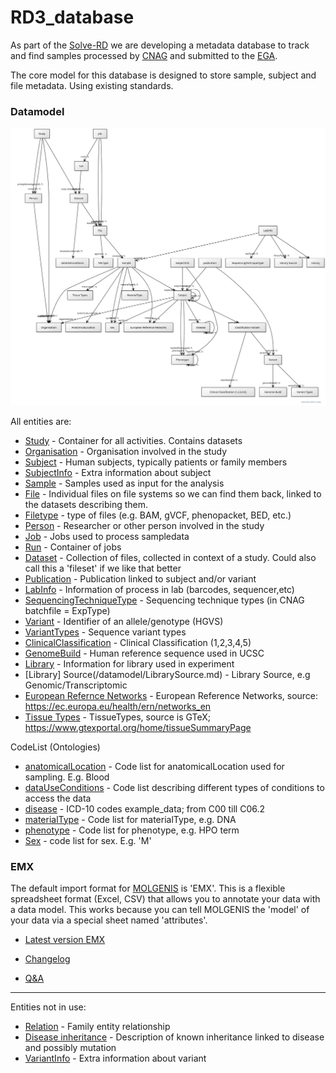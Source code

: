 # RD3_database

As part of the [Solve-RD](http://solve-rd.eu/) we are developing a metadata database to track and find samples processed by [CNAG](https://www.cnag.crg.eu/) and submitted to the [EGA](https://ega-archive.org/).

The core model for this database is designed to store sample, subject and file metadata. Using existing standards.

### Datamodel ###

![v1.3](/UML/RD3_v1.3_UML_diagram.svg)

All entities are:

* [Study](/datamodel/study.md) - Container for all activities. Contains datasets
* [Organisation](/datamodel/organisation.md) - Organisation involved in the study
* [Subject](/datamodel/subject.md) - Human subjects, typically patients or family members
* [SubjectInfo](/datamodel/SubjectInfo.md) - Extra information about subject
* [Sample](/datamodel/sample.md) - Samples used as input for the analysis
* [File](/datamodel/file.md) - Individual files on file systems so we can find them back, linked to the datasets describing them.
* [Filetype](/datamodel/Filetype.md) - type of files (e.g. BAM, gVCF, phenopacket, BED, etc.)
* [Person](/datamodel/person.md) - Researcher or other person involved in the study  
* [Job](/datamodel/job.md) - Jobs used to process sampledata
* [Run](/datamodel/run.md) - Container of jobs
* [Dataset](/datamodel/dataset.md) - Collection of files, collected in context of a study. Could also call this a 'fileset' if we like that better
* [Publication](/datamodel/publication.md) - Publication linked to subject and/or variant
* [LabInfo](/datamodel/LabInfo.md) - Information of process in lab (barcodes, sequencer,etc)
* [SequencingTechniqueType](/datamodel/SequencingTechniqueType.md) -  Sequencing technique types (in CNAG batchfile = ExpType)
* [Variant](/datamodel/variant.md) - Identifier of an allele/genotype (HGVS)
* [VariantTypes](/datamodel/VariantTypes.md) - Sequence variant types
* [ClinicalClassification](/datamodel/ClinicalClassification.md) - Clinical Classification (1,2,3,4,5)
* [GenomeBuild](/datamodel/GenomeBuild.md) - Human reference sequence used in UCSC
* [Library](/datamodel/Library.md) - Information for library used in experiment
* [Library] Source(/datamodel/LibrarySource.md) - Library Source, e.g Genomic/Transcriptomic
* [European Refernce Networks](/datamodel/ERN.md) - European Reference Networks, source: https://ec.europa.eu/health/ern/networks_en
* [Tissue Types](/datamodel/TissueType.md) - TissueTypes, source is GTeX; https://www.gtexportal.org/home/tissueSummaryPage
 

CodeList (Ontologies)
* [anatomicalLocation](/datamodel/anatomicalLocation.md) - Code list for anatomicalLocation used for sampling. E.g. Blood
* [dataUseConditions](/datamodel/dataUseConditions.md) -  Code list describing different types of conditions to access the data
* [disease](/datamodel/disease.md) - ICD-10 codes example_data; from C00 till C06.2
* [materialType](/datamodel/materialType.md) - Code list for materialType, e.g. DNA
* [phenotype](/datamodel/phenotype.md) - Code list for phenotype, e.g. HPO term
* [Sex](/datamodel/sex.md) - code list for sex. E.g. 'M'

### EMX ###

The default import format for [MOLGENIS](https://www.molgenis.org/) is 'EMX'. This is a flexible spreadsheet format (Excel, CSV) that allows you to annotate your data with a data model. This works because you can tell MOLGENIS the 'model' of your data via a special sheet named 'attributes'.

* [Latest version EMX](/EMX/RD3_v1.3.xlsx)

* [Changelog](/datamodel/Changelog.md)
* [Q&A](/q&a.md)
---
Entities not in use:
* [Relation](/datamodel/relation.md) - Family entity relationship
* [Disease inheritance](/datamodel/diseaseInheritance.md) - Description of known inheritance linked to disease and possibly mutation
* [VariantInfo](/datamodel/VariantInfo.md) - Extra information about variant

